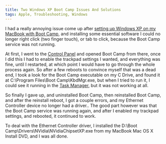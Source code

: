 ```yaml
---
title: Two Windows XP Boot Camp Issues And Solutions
tags: Apple, Troubleshooting, Windows
---
```

I had a really annoying issue come up after <a title="How To Setup Windows XP With Boot Camp On A MacBook" rev="vote-for" target="_blank" href="">setting up Windows XP on my MacBook with Boot Camp</a>, and installing some essential software I could no longer right click (two finger touch), or tab to click, because the Boot Camp service was not running.
</p>

<p>
At first, I went to the <a title="Windows Control Panel - Wikipedia" rel="external" rev="vote-for" target="_blank" href="http://en.wikipedia.org/wiki/Control_Panel_(Windows)">Control Panel</a> and opened Boot Camp from there, once I did this I had to enable the trackpad settings I wanted, and everything was fine, until I restarted, at which point I would have to go through the whole process again. So after a few reboots to convince myself that was a dead end, I took a look for the Boot Camp executable on my C Drive, and found it at C:\Program Files\Boot Camp\KbdMgr.exe, but when I tried to run it, I could see it running in the <a title="Windows Task Manager - Wikipedia" rel="" rev="vote-for" target="_blank" href="http://en.wikipedia.org/wiki/Windows_Task_Manager">Task Manager</a>, but it was not working at all.
</p>

<p>
So finally I gave up, and uninstalled Boot Camp, then reinstalled Boot Camp, and after the reinstall reboot, I got a couple errors, and my Ethernet Controller device no longer had a driver.. The good part however was that the Boot Camp service was running again, and after I enabled my trackpad settings, and rebooted, it continued to work.
</p>

<p>
To deal with the Ethernet Controller driver, I installed the D:\Boot Camp\Drivers\NVidia\NVidiaChipsetXP.exe from my MacBook Mac OS X Install DVD, and I was all done.
</p>
